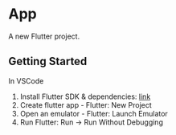 # App

A new Flutter project.

## Getting Started

In VSCode

1. Install Flutter SDK & dependencies: [link](https://docs.flutter.dev/get-started/install/windows/mobile?tab=vscode)
1. Create flutter app - Flutter: New Project
1. Open an emulator - Flutter: Launch Emulator
1. Run Flutter: Run -> Run Without Debugging
